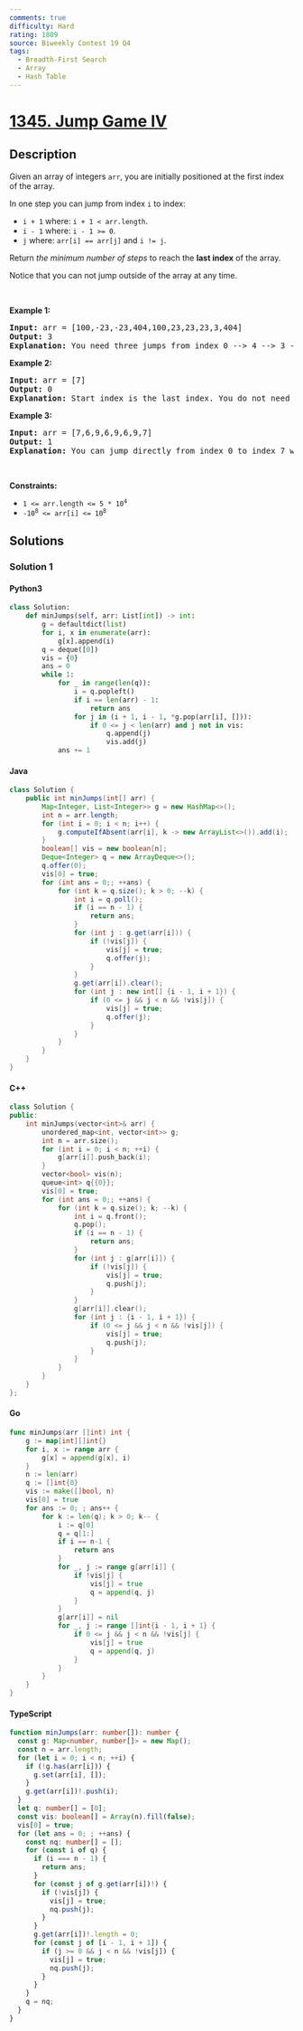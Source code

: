 ```yaml
---
comments: true
difficulty: Hard
rating: 1809
source: Biweekly Contest 19 Q4
tags:
  - Breadth-First Search
  - Array
  - Hash Table
---
```


<!-- problem:start -->

# [1345. Jump Game IV](https://leetcode.com/problems/jump-game-iv)

## Description

<!-- description:start -->

<p>Given an array of&nbsp;integers <code>arr</code>, you are initially positioned at the first index of the array.</p>

<p>In one step you can jump from index <code>i</code> to index:</p>

<ul>
	<li><code>i + 1</code> where:&nbsp;<code>i + 1 &lt; arr.length</code>.</li>
	<li><code>i - 1</code> where:&nbsp;<code>i - 1 &gt;= 0</code>.</li>
	<li><code>j</code> where: <code>arr[i] == arr[j]</code> and <code>i != j</code>.</li>
</ul>

<p>Return <em>the minimum number of steps</em> to reach the <strong>last index</strong> of the array.</p>

<p>Notice that you can not jump outside of the array at any time.</p>

<p>&nbsp;</p>
<p><strong class="example">Example 1:</strong></p>

<pre>
<strong>Input:</strong> arr = [100,-23,-23,404,100,23,23,23,3,404]
<strong>Output:</strong> 3
<strong>Explanation:</strong> You need three jumps from index 0 --&gt; 4 --&gt; 3 --&gt; 9. Note that index 9 is the last index of the array.
</pre>

<p><strong class="example">Example 2:</strong></p>

<pre>
<strong>Input:</strong> arr = [7]
<strong>Output:</strong> 0
<strong>Explanation:</strong> Start index is the last index. You do not need to jump.
</pre>

<p><strong class="example">Example 3:</strong></p>

<pre>
<strong>Input:</strong> arr = [7,6,9,6,9,6,9,7]
<strong>Output:</strong> 1
<strong>Explanation:</strong> You can jump directly from index 0 to index 7 which is last index of the array.
</pre>

<p>&nbsp;</p>
<p><strong>Constraints:</strong></p>

<ul>
	<li><code>1 &lt;= arr.length &lt;= 5 * 10<sup>4</sup></code></li>
	<li><code>-10<sup>8</sup> &lt;= arr[i] &lt;= 10<sup>8</sup></code></li>
</ul>

<!-- description:end -->

## Solutions

<!-- solution:start -->

### Solution 1

<!-- tabs:start -->

#### Python3

```python
class Solution:
    def minJumps(self, arr: List[int]) -> int:
        g = defaultdict(list)
        for i, x in enumerate(arr):
            g[x].append(i)
        q = deque([0])
        vis = {0}
        ans = 0
        while 1:
            for _ in range(len(q)):
                i = q.popleft()
                if i == len(arr) - 1:
                    return ans
                for j in (i + 1, i - 1, *g.pop(arr[i], [])):
                    if 0 <= j < len(arr) and j not in vis:
                        q.append(j)
                        vis.add(j)
            ans += 1
```

#### Java

```java
class Solution {
    public int minJumps(int[] arr) {
        Map<Integer, List<Integer>> g = new HashMap<>();
        int n = arr.length;
        for (int i = 0; i < n; i++) {
            g.computeIfAbsent(arr[i], k -> new ArrayList<>()).add(i);
        }
        boolean[] vis = new boolean[n];
        Deque<Integer> q = new ArrayDeque<>();
        q.offer(0);
        vis[0] = true;
        for (int ans = 0;; ++ans) {
            for (int k = q.size(); k > 0; --k) {
                int i = q.poll();
                if (i == n - 1) {
                    return ans;
                }
                for (int j : g.get(arr[i])) {
                    if (!vis[j]) {
                        vis[j] = true;
                        q.offer(j);
                    }
                }
                g.get(arr[i]).clear();
                for (int j : new int[] {i - 1, i + 1}) {
                    if (0 <= j && j < n && !vis[j]) {
                        vis[j] = true;
                        q.offer(j);
                    }
                }
            }
        }
    }
}
```

#### C++

```cpp
class Solution {
public:
    int minJumps(vector<int>& arr) {
        unordered_map<int, vector<int>> g;
        int n = arr.size();
        for (int i = 0; i < n; ++i) {
            g[arr[i]].push_back(i);
        }
        vector<bool> vis(n);
        queue<int> q{{0}};
        vis[0] = true;
        for (int ans = 0;; ++ans) {
            for (int k = q.size(); k; --k) {
                int i = q.front();
                q.pop();
                if (i == n - 1) {
                    return ans;
                }
                for (int j : g[arr[i]]) {
                    if (!vis[j]) {
                        vis[j] = true;
                        q.push(j);
                    }
                }
                g[arr[i]].clear();
                for (int j : {i - 1, i + 1}) {
                    if (0 <= j && j < n && !vis[j]) {
                        vis[j] = true;
                        q.push(j);
                    }
                }
            }
        }
    }
};
```

#### Go

```go
func minJumps(arr []int) int {
	g := map[int][]int{}
	for i, x := range arr {
		g[x] = append(g[x], i)
	}
	n := len(arr)
	q := []int{0}
	vis := make([]bool, n)
	vis[0] = true
	for ans := 0; ; ans++ {
		for k := len(q); k > 0; k-- {
			i := q[0]
			q = q[1:]
			if i == n-1 {
				return ans
			}
			for _, j := range g[arr[i]] {
				if !vis[j] {
					vis[j] = true
					q = append(q, j)
				}
			}
			g[arr[i]] = nil
			for _, j := range []int{i - 1, i + 1} {
				if 0 <= j && j < n && !vis[j] {
					vis[j] = true
					q = append(q, j)
				}
			}
		}
	}
}
```

#### TypeScript

```ts
function minJumps(arr: number[]): number {
  const g: Map<number, number[]> = new Map();
  const n = arr.length;
  for (let i = 0; i < n; ++i) {
    if (!g.has(arr[i])) {
      g.set(arr[i], []);
    }
    g.get(arr[i])!.push(i);
  }
  let q: number[] = [0];
  const vis: boolean[] = Array(n).fill(false);
  vis[0] = true;
  for (let ans = 0; ; ++ans) {
    const nq: number[] = [];
    for (const i of q) {
      if (i === n - 1) {
        return ans;
      }
      for (const j of g.get(arr[i])!) {
        if (!vis[j]) {
          vis[j] = true;
          nq.push(j);
        }
      }
      g.get(arr[i])!.length = 0;
      for (const j of [i - 1, i + 1]) {
        if (j >= 0 && j < n && !vis[j]) {
          vis[j] = true;
          nq.push(j);
        }
      }
    }
    q = nq;
  }
}
```

<!-- tabs:end -->

<!-- solution:end -->

<!-- problem:end -->
